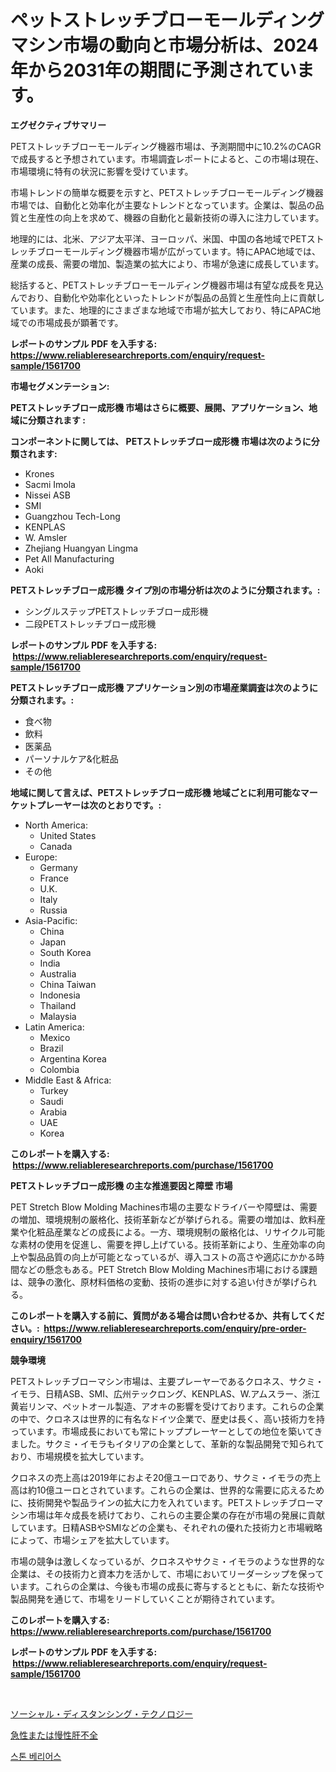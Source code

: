 <p><h1>ペットストレッチブローモールディングマシン市場の動向と市場分析は、2024年から2031年の期間に予測されています。</h1></p><p><strong>エグゼクティブサマリー</strong></p>
<p><p>PETストレッチブローモールディング機器市場は、予測期間中に10.2%のCAGRで成長すると予想されています。市場調査レポートによると、この市場は現在、市場環境に特有の状況に影響を受けています。</p><p>市場トレンドの簡単な概要を示すと、PETストレッチブローモールディング機器市場では、自動化と効率化が主要なトレンドとなっています。企業は、製品の品質と生産性の向上を求めて、機器の自動化と最新技術の導入に注力しています。</p><p>地理的には、北米、アジア太平洋、ヨーロッパ、米国、中国の各地域でPETストレッチブローモールディング機器市場が広がっています。特にAPAC地域では、産業の成長、需要の増加、製造業の拡大により、市場が急速に成長しています。</p><p>総括すると、PETストレッチブローモールディング機器市場は有望な成長を見込んでおり、自動化や効率化といったトレンドが製品の品質と生産性向上に貢献しています。また、地理的にさまざまな地域で市場が拡大しており、特にAPAC地域での市場成長が顕著です。</p></p>
<p><strong>レポートのサンプル PDF を入手する: <a href="https://www.reliableresearchreports.com/enquiry/request-sample/1561700">https://www.reliableresearchreports.com/enquiry/request-sample/1561700</a></strong></p>
<p><strong>市場セグメンテーション:</strong></p>
<p><strong> PETストレッチブロー成形機 市場はさらに概要、展開、アプリケーション、地域に分類されます :</strong></p>
<p><strong>コンポーネントに関しては、 PETストレッチブロー成形機 市場は次のように分類されます: &nbsp;</strong></p>
<p><ul><li>Krones</li><li>Sacmi Imola</li><li>Nissei ASB</li><li>SMI</li><li>Guangzhou Tech-Long</li><li>KENPLAS</li><li>W. Amsler</li><li>Zhejiang Huangyan Lingma</li><li>Pet All Manufacturing</li><li>Aoki</li></ul></p>
<p><strong> PETストレッチブロー成形機 タイプ別の市場分析は次のように分類されます。:</strong></p>
<p><ul><li>シングルステップPETストレッチブロー成形機</li><li>二段PETストレッチブロー成形機</li></ul></p>
<p><strong>レポートのサンプル PDF を入手する: &nbsp;<a href="https://www.reliableresearchreports.com/enquiry/request-sample/1561700">https://www.reliableresearchreports.com/enquiry/request-sample/1561700</a></strong></p>
<p><strong> PETストレッチブロー成形機 アプリケーション別の市場産業調査は次のように分類されます。:</strong></p>
<p><ul><li>食べ物</li><li>飲料</li><li>医薬品</li><li>パーソナルケア&化粧品</li><li>その他</li></ul></p>
<p><strong>地域に関して言えば、PETストレッチブロー成形機 地域ごとに利用可能なマーケットプレーヤーは次のとおりです。:</strong></p>
<p><ul>
    <li>
        North America:
        <ul>
            <li>United States</li>
            <li>Canada</li>
        </ul>
    </li>
    <li>
        Europe:
        <ul>
            <li>Germany</li>
            <li>France</li>
            <li>U.K.</li>
            <li>Italy</li>
            <li>Russia</li>
        </ul>
    </li>
    <li>
        Asia-Pacific:
        <ul>
            <li>China</li>
            <li>Japan</li>
            <li>South Korea</li>
            <li>India</li>
            <li>Australia</li>
            <li>China Taiwan</li>
            <li>Indonesia</li>
            <li>Thailand</li>
            <li>Malaysia</li>
        </ul>
    </li>
    <li>
        Latin America:
        <ul>
            <li>Mexico</li>
            <li>Brazil</li>
            <li>Argentina Korea</li>
            <li>Colombia</li>
        </ul>
    </li>
    <li>
        Middle East & Africa:
        <ul>
            <li>Turkey</li>
            <li>Saudi</li>
            <li>Arabia</li>
            <li>UAE</li>
            <li>Korea</li>
        </ul>
    </li>
    </ul></p>
<p><strong>このレポートを購入する: &nbsp;<a href="https://www.reliableresearchreports.com/purchase/1561700">https://www.reliableresearchreports.com/purchase/1561700</a></strong></p>
<p><strong>PETストレッチブロー成形機 の主な推進要因と障壁 市場</strong></p>
<p><p>PET Stretch Blow Molding Machines市場の主要なドライバーや障壁は、需要の増加、環境規制の厳格化、技術革新などが挙げられる。需要の増加は、飲料産業や化粧品産業などの成長による。一方、環境規制の厳格化は、リサイクル可能な素材の使用を促進し、需要を押し上げている。技術革新により、生産効率の向上や製品品質の向上が可能となっているが、導入コストの高さや適応にかかる時間などの懸念もある。PET Stretch Blow Molding Machines市場における課題は、競争の激化、原材料価格の変動、技術の進歩に対する追い付きが挙げられる。</p></p>
<p><strong>このレポートを購入する前に、質問がある場合は問い合わせるか、共有してください。:&nbsp; <a href="https://www.reliableresearchreports.com/enquiry/pre-order-enquiry/1561700">https://www.reliableresearchreports.com/enquiry/pre-order-enquiry/1561700</a></strong></p>
<p><strong>競争環境</strong></p>
<p><p>PETストレッチブローマシン市場は、主要プレーヤーであるクロネス、サクミ・イモラ、日精ASB、SMI、広州テックロング、KENPLAS、W.アムスラー、浙江黄岩リンマ、ペットオール製造、アオキの影響を受けております。これらの企業の中で、クロネスは世界的に有名なドイツ企業で、歴史は長く、高い技術力を持っています。市場成長においても常にトッププレーヤーとしての地位を築いてきました。サクミ・イモラもイタリアの企業として、革新的な製品開発で知られており、市場規模を拡大しています。</p><p>クロネスの売上高は2019年におよそ20億ユーロであり、サクミ・イモラの売上高は約10億ユーロとされています。これらの企業は、世界的な需要に応えるために、技術開発や製品ラインの拡大に力を入れています。PETストレッチブローマシン市場は年々成長を続けており、これらの主要企業の存在が市場の発展に貢献しています。日精ASBやSMIなどの企業も、それぞれの優れた技術力と市場戦略によって、市場シェアを拡大しています。</p><p>市場の競争は激しくなっているが、クロネスやサクミ・イモラのような世界的な企業は、その技術力と資本力を活かして、市場においてリーダーシップを保っています。これらの企業は、今後も市場の成長に寄与するとともに、新たな技術や製品開発を通じて、市場をリードしていくことが期待されています。</p></p>
<p><strong>このレポートを購入する: &nbsp; <a href="https://www.reliableresearchreports.com/purchase/1561700">https://www.reliableresearchreports.com/purchase/1561700</a></strong></p>
<p><strong>レポートのサンプル PDF を入手する: &nbsp;<a href="https://www.reliableresearchreports.com/enquiry/request-sample/1561700">https://www.reliableresearchreports.com/enquiry/request-sample/1561700</a></strong><strong></strong></p>
<p>&nbsp;</p>
<p><p><a href="https://medium.com/@jacksonmith1931/%E3%82%BD%E3%83%BC%E3%82%B7%E3%83%A3%E3%83%AB%E3%83%87%E3%82%A3%E3%82%B9%E3%82%BF%E3%83%B3%E3%82%B9%E6%8A%80%E8%A1%93%E3%81%AE%E5%B8%82%E5%A0%B4%E8%AA%BF%E6%9F%BB%E3%83%AC%E3%83%9D%E3%83%BC%E3%83%88-%E3%81%9D%E3%81%AE%E6%AD%B4%E5%8F%B2%E3%81%8A%E3%82%88%E3%81%B32024%E5%B9%B4%E3%81%8B%E3%82%892031%E5%B9%B4%E3%81%BE%E3%81%A7%E3%81%AE%E4%BA%88%E6%B8%AC-f86c6a41dccb">ソーシャル・ディスタンシング・テクノロジー</a></p><p><a href="https://medium.com/@hattietromp/%E6%80%A5%E6%80%A7%E3%81%A8%E6%85%A2%E6%80%A7%E3%81%AE%E8%82%9D%E4%B8%8D%E5%85%A8%E5%B8%82%E5%A0%B4-%E5%B8%82%E5%A0%B4%E3%81%AEcagr-%E5%B8%82%E5%A0%B4%E5%8B%95%E5%90%91-%E3%81%8A%E3%82%88%E3%81%B3%E6%88%90%E9%95%B7%E6%88%A6%E7%95%A5%E3%81%AB%E9%96%A2%E3%81%99%E3%82%8B%E6%B4%9E%E5%AF%9F-077b6ebc268a">急性または慢性肝不全</a></p><p><a href="https://medium.com/@greggibson7876/%EC%8A%A4%ED%86%A4-%EB%B2%84%EB%A6%AC%EC%96%B4-%EC%8B%9C%EC%9E%A5-%EA%B7%9C%EB%AA%A8-cagr-%ED%8A%B8%EB%A0%8C%EB%93%9C-2024-2030-26c980f02d8e">스톤 베리어스</a></p></p>